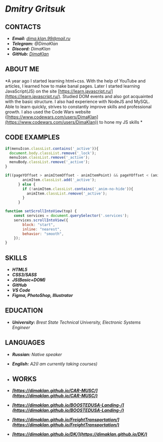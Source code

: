 
# ***Dmitry Gritsuk***

## **CONTACTS**
* ***Email:*** *dima.klan.99@mail.ru*
* ***Telegram:*** *@DimaKlan*
* ***Discord:*** *DimaKlan*
* ***GitHub:*** *[DimaKlan](https://github.com/DimaKlan)*

## **ABOUT ME**
*A year ago I started learning html+css. With the help of YouTube and articles, I learned how to make banal pages. Later I started learning JavaScript(JS) on the site [https://learn.javascript.ru/](https://learn.javascript.ru/). Studied DOM events and also got acquainted with the basic structure. I also had experience with NodeJS and MySQL. Able to learn quickly, strives to constantly improve skills and professional growth. I also used the Code Wars website ([https://www.codewars.com/users/DimaKlan](https://www.codewars.com/users/DimaKlan)) to hone my JS skills *

## **CODE EXAMPLES**
```javascript
if(menuIcon.classList.contains('_active')){
  document.body.classList.remove('_lock');
  menuIcon.classList.remove('_active');
  menuBody.classList.remove('_active');
}
```
  
```javascript
if((pageYOffset > animItemOffset - animItemPoint) && pageYOffset < (animItemOffset + animItemHeight)) {
        animItem.classList.add('_active');
      } else {
        if (!animItem.classList.contains('_anim-no-hide')){
          animItem.classList.remove('_active');
        }
      }
```

```javascript
function setScrollIntoView(top) {
    const services = document.querySelector('.services');
    services.scrollIntoView({
        block: "start",
        inline: "nearest",
        behavior: "smooth",
    });
}
```

## **SKILLS**
* ***HTML5***
* ***CSS3/SASS***
* ***JS(Basic+DOM)***
* ***GitHub***
* ***VS Code***
* ***Figma, PhotoShop, Illustrator***

## **EDUCATION**
* ***University:*** *Brest State Technical University, Electronic Systems Engineer*

## **LANGUAGES**
* ***Russian:*** *Native speaker*
* ***English:*** *A2(I am currently taking courses)*

* ## **WORKS**
* ***[https://dimaklan.github.io/CAR-MUSC/](https://dimaklan.github.io/CAR-MUSC/)***
* ***[https://dimaklan.github.io/BOOSTEDUSA-Landing-/](https://dimaklan.github.io/BOOSTEDUSA-Landing-/)***
* ***[https://dimaklan.github.io/FreightTransportation/](https://dimaklan.github.io/FreightTransportation/)***
* ***[https://dimaklan.github.io/DK/](https://dimaklan.github.io/DK/)***

